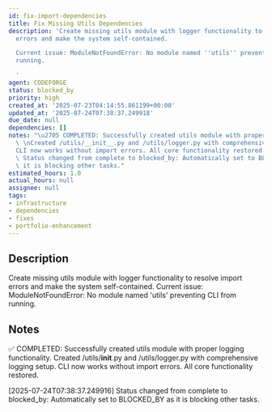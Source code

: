 ```yaml
---
id: fix-import-dependencies
title: Fix Missing Utils Dependencies
description: 'Create missing utils module with logger functionality to resolve import
  errors and make the system self-contained.

  Current issue: ModuleNotFoundError: No module named ''utils'' preventing CLI from
  running.

  '
agent: CODEFORGE
status: blocked_by
priority: high
created_at: '2025-07-23T04:14:55.861199+00:00'
updated_at: '2025-07-24T07:38:37.249918'
due_date: null
dependencies: []
notes: "\u2705 COMPLETED: Successfully created utils module with proper logging functionality.\
  \ \nCreated /utils/__init__.py and /utils/logger.py with comprehensive logging setup.\n\
  CLI now works without import errors. All core functionality restored.\n\n\n[2025-07-24T07:38:37.249916]\
  \ Status changed from complete to blocked_by: Automatically set to BLOCKED_BY as\
  \ it is blocking other tasks."
estimated_hours: 1.0
actual_hours: null
assignee: null
tags:
- infrastructure
- dependencies
- fixes
- portfolio-enhancement
---
```


## Description

Create missing utils module with logger functionality to resolve import errors and make the system self-contained.
Current issue: ModuleNotFoundError: No module named 'utils' preventing CLI from running.


## Notes

✅ COMPLETED: Successfully created utils module with proper logging functionality. 
Created /utils/__init__.py and /utils/logger.py with comprehensive logging setup.
CLI now works without import errors. All core functionality restored.


[2025-07-24T07:38:37.249916] Status changed from complete to blocked_by: Automatically set to BLOCKED_BY as it is blocking other tasks.

